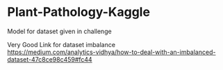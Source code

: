 # Plant-Pathology-Kaggle
Model for dataset given in challenge

Very Good Link for dataset imbalance  
https://medium.com/analytics-vidhya/how-to-deal-with-an-imbalanced-dataset-47c8ce98c459#fc44
